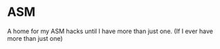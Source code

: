 # ASM

A home for my ASM hacks until I have more than just one. (If I ever have more than just one)
